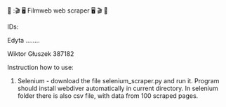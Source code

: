 :movie_camera: ::clapper: :desktop_computer:  Filmweb web scraper  :desktop_computer: :clapper: :movie_camera:



IDs:

Edyta ........

Wiktor Głuszek 387182


Instruction how to use:

1. Selenium - download the file selenium_scraper.py and run it. Program should install webdiver automatically in current directory. In selenium folder there is also csv file, with data from 100 scraped pages. 
